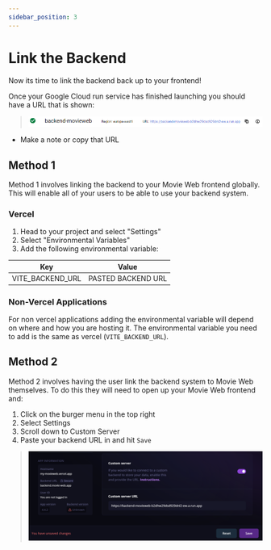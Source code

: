 ```yaml
---
sidebar_position: 3
---
```


# Link the Backend

Now its time to link the backend back up to your frontend!

Once your Google Cloud run service has finished launching you should have a URL that is shown:
> ![url](image-10.png)
- Make a note or copy that URL

## Method 1 

Method 1 involves linking the backend to your Movie Web frontend globally. This will enable all of your users to be able to use your backend system. 

### __Vercel__
1. Head to your project and select "Settings"
2. Select "Environmental Variables"
3. Add the following environmental variable:

| Key    | Value |
| -------- | ------- |
| VITE_BACKEND_URL   | PASTED BACKEND URL    |

### Non-Vercel Applications

For non vercel applications adding the environmental variable will depend on where and how you are hosting it. The environmental variable you need to add is the same as vercel (``VITE_BACKEND_URL``).

## Method 2

Method 2 involves having the user link the backend system to Movie Web themselves. To do this they will need to open up your Movie Web frontend and:

1. Click on the burger menu in the top right
2. Select Settings
3. Scroll down to Custom Server
4. Paste your backend URL in and hit ``Save``
> ![movieweb-backend](image-11.png)